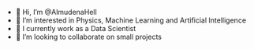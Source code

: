 - 👋 Hi, I’m @AlmudenaHell
- 👀 I’m interested in Physics, Machine Learning and Artificial Intelligence
- 🌱 I currently work as a Data Scientist
- 💞️ I’m looking to collaborate on small projects

<!---
AlmudenaHell/AlmudenaHell is a ✨ special ✨ repository because its `README.md` (this file) appears on your GitHub profile.
You can click the Preview link to take a look at your changes.
- 📫 How to reach me ...
--->
